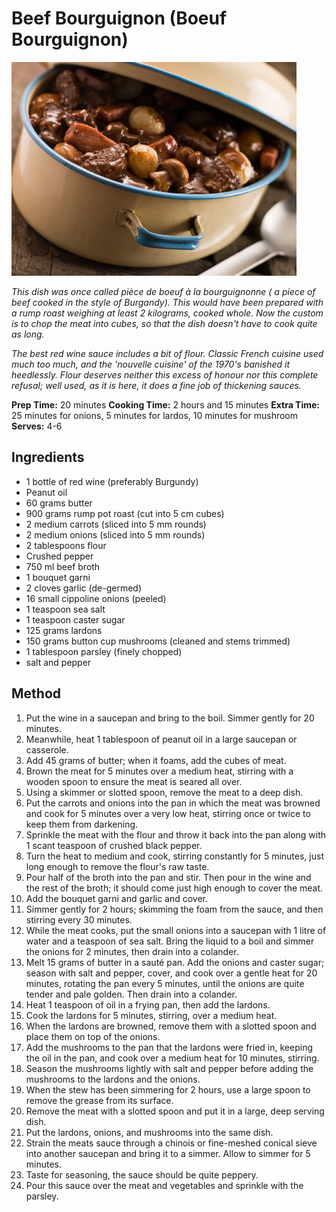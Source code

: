# Beef Bourguignon (Boeuf Bourguignon)

![Name](resources/beef-bourguinon.jpg)

*This dish was once called pièce de boeuf à la bourguignonne ( a piece of beef cooked in the style of Burgandy). This would have been prepared with a rump roast weighing at least 2 kilograms, cooked whole. Now the custom is to chop the meat into cubes, so that the dish doesn't have to cook quite as long.*

*The best red wine sauce includes a bit of flour. Classic French cuisine used much too much, and the 'nouvelle cuisine' of the 1970's banished it heedlessly. Flour deserves neither this excess of honour nor this complete refusal; well used, as it is here, it does a fine job of thickening sauces.*

**Prep Time:** 20 minutes
**Cooking Time:** 2 hours and 15 minutes
**Extra Time:** 25 minutes for onions, 5 minutes for lardos, 10 minutes for mushroom
**Serves:** 4-6

## Ingredients
- 1 bottle of red wine (preferably Burgundy)
- Peanut oil
- 60 grams butter
- 900 grams rump pot roast (cut into 5 cm cubes)
- 2 medium carrots (sliced into 5 mm rounds)
- 2 medium onions (sliced into 5 mm rounds)
- 2 tablespoons flour
- Crushed pepper
- 750 ml beef broth 
- 1 bouquet garni
- 2 cloves garlic (de-germed)
- 16 small cippoline onions (peeled)
- 1 teaspoon sea salt
- 1 teaspoon caster sugar
- 125 grams lardons
- 150 grams button cup mushrooms (cleaned and stems trimmed)
- 1 tablespoon parsley (finely chopped)
- salt and pepper

## Method
1. Put the wine in a saucepan and bring to the boil. Simmer gently for 20 minutes.
1. Meanwhile, heat 1 tablespoon of peanut oil in a large saucepan or casserole. 
1. Add 45 grams of butter; when it foams, add the cubes of meat.
1. Brown the meat for 5 minutes over a medium heat, stirring with a wooden spoon to ensure the meat is seared all over.
1. Using a skimmer or slotted spoon, remove the meat to a deep dish.
1. Put the carrots and onions into the pan in which the meat was browned and cook for 5 minutes over a very low heat, stirring once or twice to keep them from darkening.
1. Sprinkle the meat with the flour and throw it back into the pan along with 1 scant teaspoon of crushed black pepper.
1. Turn the heat to medium and cook, stirring constantly for 5 minutes, just long enough to remove the flour's raw taste.
1. Pour half of the broth into the pan and stir. Then pour in the wine and the rest of the broth; it should come just high enough to cover the meat.
1. Add the bouquet garni and garlic and cover. 
1. Simmer gently for 2 hours; skimming the foam from the sauce, and then stirring every 30 minutes.
1. While the meat cooks, put the small onions into a saucepan with 1 litre of water and a teaspoon of sea salt. Bring the liquid to a boil and simmer the onions for 2 minutes, then drain into a colander.
1. Melt 15 grams of butter in a sauté pan. Add the onions and caster sugar; season with salt and pepper, cover, and cook over a gentle heat for 20 minutes, rotating the pan every 5 minutes, until the onions are quite tender and pale golden. Then drain into a colander.
1. Heat 1 teaspoon of oil in a frying pan, then add the lardons.
1. Cook the lardons for 5 minutes, stirring, over a medium heat. 
1. When the lardons are browned, remove them with a slotted spoon and place them on top of the onions.
1. Add the mushrooms to the pan that the lardons were fried in, keeping the oil in the pan, and cook over a medium heat for 10 minutes, stirring.
1. Season the mushrooms lightly with salt and pepper before adding the mushrooms to the lardons and the onions.
1. When the stew has been simmering for 2 hours, use a large spoon to remove the grease from its surface.
1. Remove the meat with a slotted spoon and put it in a large, deep serving dish.
1. Put the lardons, onions, and mushrooms into the same dish.
1. Strain the meats sauce through a chinois or fine-meshed conical sieve into another saucepan and bring it to a simmer. Allow to simmer for 5 minutes.
1. Taste for seasoning, the sauce should be quite peppery.
1. Pour this sauce over the meat and vegetables and sprinkle with the parsley.